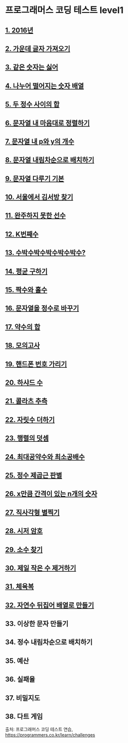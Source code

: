 # 프로그래머스 코딩 테스트 level1

## [1. 2016년](https://github.com/k0102575/Programmers/blob/master/level1/1_year2016.js)

## [2. 가운데 글자 가져오기](https://github.com/k0102575/Programmers/blob/master/level1/2_getMiddleLetter.js)

## [3. 같은 숫자는 싫어](https://github.com/k0102575/Programmers/blob/master/level1/3_iHateSameNumbers.js)

## [4. 나누어 떨어지는 숫자 배열](https://github.com/k0102575/Programmers/blob/master/level1/4_fallingNumberArray.js)

## [5. 두 정수 사이의 합](https://github.com/k0102575/Programmers/blob/master/level1/5_sumTwoIntegers.js)

## [6. 문자열 내 마음대로 정렬하기](https://github.com/k0102575/Programmers/blob/master/level1/6_stringMyWay.js)

## [7. 문자열 내 p와 y의 개수](https://github.com/k0102575/Programmers/blob/master/level1/7_number-of-P-and-Y-in-string.js)

## [8. 문자열 내림차순으로 배치하기](https://github.com/k0102575/Programmers/blob/master/level1/8_stringDescending.js)

## [9. 문자열 다루기 기본](https://github.com/k0102575/Programmers/blob/master/level1/9_stringHandling.js)

## [10. 서울에서 김서방 찾기](https://github.com/k0102575/Programmers/blob/master/level1/10_kimSeobang.js)

## [11. 완주하지 못한 선수](https://github.com/k0102575/Programmers/blob/master/level1/11_incompletePlayer.js)

## [12. K번째수](https://github.com/k0102575/Programmers/blob/master/level1/11_incompletePlayer.js)

## [13. 수박수박수박수박수박수?](https://github.com/k0102575/Programmers/blob/master/level1/11_incompletePlayer.js)

## [14. 평균 구하기](https://github.com/k0102575/Programmers/blob/master/level1/14_getAverage.js)

## [15. 짝수와 홀수](https://github.com/k0102575/Programmers/blob/master/level1/11_incompletePlayer.js)

## [16. 문자열을 정수로 바꾸기](https://github.com/k0102575/Programmers/blob/master/level1/11_incompletePlayer.js)

## [17. 약수의 합](https://github.com/k0102575/Programmers/blob/master/level1/17_sumDivisor.js)

## [18. 모의고사](https://github.com/k0102575/Programmers/blob/master/level1/18_mockTest.js)

## [19. 핸드폰 번호 가리기](https://github.com/k0102575/Programmers/blob/master/level1/19_hidePhoneNumber.js)

## [20. 하샤드 수](https://github.com/k0102575/Programmers/blob/master/level1/20_Harshad.js)

## [21. 콜라츠 추측](https://github.com/k0102575/Programmers/blob/master/level1/21_colatzConject.js)

## [22. 자릿수 더하기](https://github.com/k0102575/Programmers/blob/master/level1/22_sumDigits.js)

## [23. 행렬의 덧셈](https://github.com/k0102575/Programmers/blob/master/level1/23_sumMatrix.js)

## [24. 최대공약수와 최소공배수](https://github.com/k0102575/Programmers/blob/master/level1/24_maximumCommonWaterMinimumCommonMultiple.js)

## [25. 정수 제곱근 판별](https://github.com/k0102575/Programmers/blob/master/level1/25_integerSquareRoot.js)

## [26. x만큼 간격이 있는 n개의 숫자](https://github.com/k0102575/Programmers/blob/master/level1/26_intervalNumbers.js)

## [27. 직사각형 별찍기](https://github.com/k0102575/Programmers/blob/master/level1/27_rectangularShapeStar.js)

## [28. 시저 암호](https://github.com/k0102575/Programmers/blob/master/level1/28_caesarPassword.js)

## [29. 소수 찾기](https://github.com/k0102575/Programmers/blob/master/level1/29_findMinority.js)

## [30. 제일 작은 수 제거하기](https://github.com/k0102575/Programmers/blob/master/level1/30_removeLowNumber.js)

## [31. 체육복](https://github.com/k0102575/Programmers/blob/master/level1/31_gymSuit.js)

## [32. 자연수 뒤집어 배열로 만들기](https://github.com/k0102575/Programmers/blob/master/level1/32_naturalNumberToArray.js)

## 33. 이상한 문자 만들기

## 34. 정수 내림차순으로 배치하기

## 35. 예산

## 36. 실패율

## 37. 비밀지도

## 38. 다트 게임

출처: 프로그래머스 코딩 테스트 연습, https://programmers.co.kr/learn/challenges
